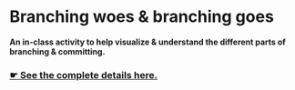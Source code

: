 # Branching woes & branching goes

**An in-class activity to help visualize & understand the different parts of branching & committing.**

### [☛ See the complete details here.](http://learn-the-web.algonquindesign.ca/courses/web-dev-6/branching-woes-branching-goes/)
